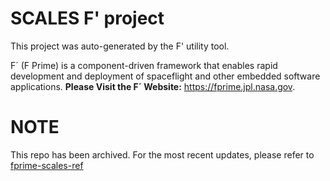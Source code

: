 # SCALES F' project

This project was auto-generated by the F' utility tool. 

F´ (F Prime) is a component-driven framework that enables rapid development and deployment of spaceflight and other embedded software applications.
**Please Visit the F´ Website:** https://fprime.jpl.nasa.gov.

# NOTE

This repo has been archived. For the most recent updates, please refer to [fprime-scales-ref](https://github.com/BroncoSpace-Lab/fprime-scales-ref)
